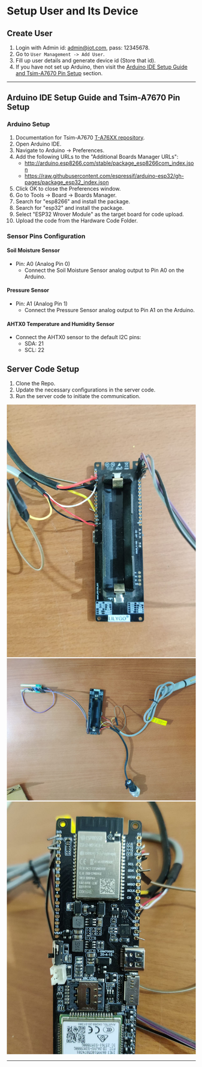# Setup User and Its Device

## Create User
1. Login with Admin id: admin@iot.com, pass: 12345678.
2. Go to `User Management -> Add User`.
3. Fill up user details and generate device id (Store that id).
4. If you have not set up Arduino, then visit the [Arduino IDE Setup Guide and Tsim-A7670 Pin Setup](#arduino-ide-setup-guide-and-tsim-a7670-pin-setup) section.

---

## Arduino IDE Setup Guide and Tsim-A7670 Pin Setup 

### Arduino Setup
1. Documentation for Tsim-A7670 [T-A76XX repository](https://github.com/Xinyuan-LilyGO/LilyGO-T-A76XX/tree/main).
2. Open Arduino IDE.
3. Navigate to Arduino -> Preferences.
4. Add the following URLs to the "Additional Boards Manager URLs":
   - http://arduino.esp8266.com/stable/package_esp8266com_index.json
   - https://raw.githubusercontent.com/espressif/arduino-esp32/gh-pages/package_esp32_index.json
5. Click OK to close the Preferences window.
6. Go to Tools -> Board -> Boards Manager.
7. Search for "esp8266" and install the package.
8. Search for "esp32" and install the package.
9. Select "ESP32 Wrover Module" as the target board for code upload.
10. Upload the code from the Hardware Code Folder.

### Sensor Pins Configuration

#### Soil Moisture Sensor
- Pin: A0 (Analog Pin 0)
  - Connect the Soil Moisture Sensor analog output to Pin A0 on the Arduino.

#### Pressure Sensor
- Pin: A1 (Analog Pin 1)
  - Connect the Pressure Sensor analog output to Pin A1 on the Arduino.

#### AHTX0 Temperature and Humidity Sensor
- Connect the AHTX0 sensor to the default I2C pins:
  - SDA: 21
  - SCL: 22

## Server Code Setup
1. Clone the Repo.
2. Update the necessary configurations in the server code.
3. Run the server code to initiate the communication.

![Alt Text](images/1.jpeg)
![Alt Text](images/2.jpeg)
![Alt Text](images/3.jpeg)

---
